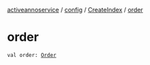 [activeannoservice](../../index.md) / [config](../index.md) / [CreateIndex](index.md) / [order](./order.md)

# order

`val order: `[`Order`](../-order/index.md)